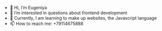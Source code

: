 - 👋 Hi, I’m Eugeniya
- 👀 I’m interested in questions about frontend development
- 🌱 Currently, I am learning to make up websites, the Javascript language
-  📫 How to reach me: +79114675888 
